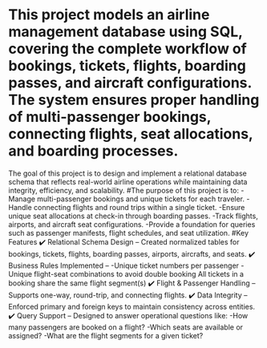 # This project models an airline management database using SQL, covering the complete workflow of bookings, tickets, flights, boarding passes, and aircraft configurations. The system ensures proper handling of multi-passenger bookings, connecting flights, seat allocations, and boarding processes.
The goal of this project is to design and implement a relational database schema that reflects real-world airline operations while maintaining data integrity, efficiency, and scalability.
#The purpose of this project is to:
-Manage multi-passenger bookings and unique tickets for each traveler.
-Handle connecting flights and round trips within a single ticket.
-Ensure unique seat allocations at check-in through boarding passes.
-Track flights, airports, and aircraft seat configurations.
-Provide a foundation for queries such as passenger manifests, flight schedules, and seat utilization.
#Key Features
✔️ Relational Schema Design – Created normalized tables for bookings, tickets, flights, boarding passes, airports, aircrafts, and seats.
✔️ Business Rules Implemented –
-Unique ticket numbers per passenger
-Unique flight-seat combinations to avoid double booking
All tickets in a booking share the same flight segment(s)
✔️ Flight & Passenger Handling – Supports one-way, round-trip, and connecting flights.
✔️ Data Integrity – Enforced primary and foreign keys to maintain consistency across entities.
✔️ Query Support – Designed to answer operational questions like:
-How many passengers are booked on a flight?
-Which seats are available or assigned?
-What are the flight segments for a given ticket?
